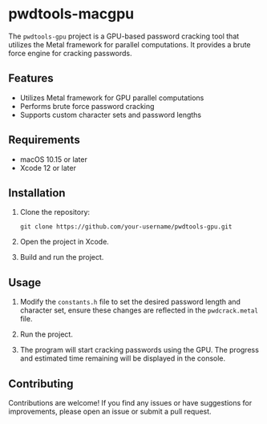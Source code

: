 # pwdtools-macgpu

The `pwdtools-gpu` project is a GPU-based password cracking tool that utilizes the Metal framework for parallel computations. It provides a brute force engine for cracking passwords.

## Features

- Utilizes Metal framework for GPU parallel computations
- Performs brute force password cracking
- Supports custom character sets and password lengths

## Requirements

- macOS 10.15 or later
- Xcode 12 or later

## Installation

1. Clone the repository:

    ```shell
    git clone https://github.com/your-username/pwdtools-gpu.git
    ```

2. Open the project in Xcode.

3. Build and run the project.

## Usage

1. Modify the `constants.h` file to set the desired password length and character set, ensure these changes are reflected in the `pwdcrack.metal` file.

2. Run the project.

3. The program will start cracking passwords using the GPU. The progress and estimated time remaining will be displayed in the console.

## Contributing

Contributions are welcome! If you find any issues or have suggestions for improvements, please open an issue or submit a pull request.
